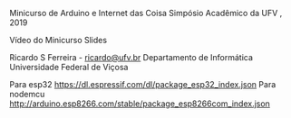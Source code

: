 Minicurso de Arduino e Internet das Coisa
Simpósio Acadêmico da UFV , 2019

Vídeo do Minicurso
Slides

Ricardo S Ferreira - ricardo@ufv.br
Departamento de Informática
Universidade Federal de Viçosa

Para esp32 https://dl.espressif.com/dl/package_esp32_index.json
Para nodemcu http://arduino.esp8266.com/stable/package_esp8266com_index.json
